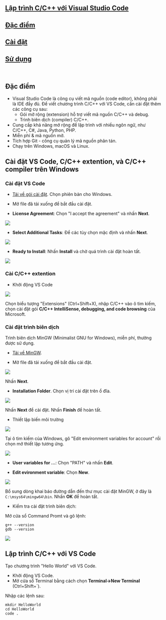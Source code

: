 ## [Lập trình C/C++ với Visual Studio Code](https://code.visualstudio.com/docs/languages/cpp)

## [Đặc điểm](#specs)
## [Cài đặt](#install)
## [Sử dụng](#use)
<br>

## Đặc điểm <a name="specs"/>
- Visual Studio Code là công cụ viết mã nguồn (code editor), không phải là IDE đầy đủ. Để viết chương trình C/C++ với VS Code, cần cài đặt thêm các công cụ sau:
    * Gói mở rộng (extension) hỗ trợ viết mã nguồn C/C++ và debug.
    * Trình biên dịch (compiler) C/C++.
- Cung cấp khả năng mở rộng để lập trình với nhiều ngôn ngữ, như C/C++, C#, Java, Python, PHP.
- Miễn phí & mã nguồn mở. 
- Tích hợp Git - công cụ quản lý mã nguồn phân tán.
- Chạy trên Windows, macOS và Linux.

## Cài đặt VS Code, C/C++ extention, và C/C++ compiler trên Windows <a name="install">

### Cài đặt VS Code
- [Tải về gói cài đặt](https://code.visualstudio.com/Download). Chọn phiên bản cho Windows.
- Mở file đã tải xuống để bắt đầu cài đặt.

- **License Agreement**: Chọn "I accept the agreement" và nhấn **Next**.
<img src="figs/installvscode1.PNG">

- **Select Additional Tasks**: Để các tùy chọn mặc định và nhấn **Next**.
<img src="figs/installvscode2.PNG">

- **Ready to Install**: Nhấn **Install** và chờ quá trình cài đặt hoàn tất.
<img src="figs/installvscode3.PNG">

### Cài C/C++ extention
- Khởi động VS Code
<img src="figs/installvscode4.PNG">

Chọn biểu tượng "Extensions" (Ctrl+Shift+X), nhập C/C++ vào ô tìm kiếm, chọn cài đặt gói **C/C++ IntelliSense, debugging, and code browsing** của Microsoft.

### Cài đặt trình biên dịch
Trình biên dịch MinGW (Minimalist GNU for Windows), miễn phí, thường được sử dụng. 
- [Tải về MinGW](https://github.com/msys2/msys2-installer/releases/download/2021-07-25/msys2-x86_64-20210725.exe).

- Mở file đã tải xuống để bắt đầu cài đặt.

<img src="figs/installmingw1.PNG">

Nhấn **Next**.

- **Installation Folder**. Chọn vị trí cài đặt trên ổ đĩa.

<img src="figs/installmingw2.PNG">

Nhấn **Next** để cài đặt. Nhấn **Finish** để hoàn tất.

- Thiết lập biến môi trường

<img src="figs/installmingw3.PNG">

Tại ô tìm kiếm của Windows, gõ "Edit environment variables for account" rồi chọn mở thiết lập tương ứng.

<img src="figs/installmingw4.PNG">

- **User variables for ...**: Chọn "PATH" và nhấn **Edit**.

- **Edit evironment variable**: Chọn **New**.
<img src="figs/installmingw5.PNG">

Bổ sung dòng khai báo đường dẫn đến thư mục cài đặt MinGW, ở đây là `C:\msys64\mingw64\bin`. Nhấn **OK** để hoàn tất.

- Kiểm tra cài đặt trình biên dịch:

Mở cửa sổ Command Promt và gõ lệnh:
```console
g++ --version
gdb --version
```
<img src="figs/installmingw6.PNG">

## Lập trình C/C++ với VS Code <a name="use">
Tạo chương trình "Hello World" với VS Code.

- Khởi động VS Code.
- Mở cửa sổ Terminal bằng cách chọn **Terminal->New Terminal** (Ctrl+Shift+`).

Nhập các lệnh sau:
```console
mkdir HelloWorld
cd HelloWorld
code .
```






